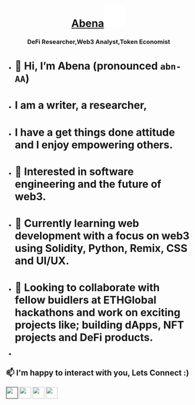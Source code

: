 <h1 align="center">
   <a href="https://abena.link/">Abena<a><img src="https://github.com/Kathryn-Jie/Kathryn-Jie/blob/main/wave.gif" width="60px"/>
</h1>
<h3 align="center">DeFi Researcher,Web3 Analyst,Token Economist</h3>



- # 👋 Hi, I’m Abena (pronounced `abn-AA`) 
- # I am a writer, a researcher, 
- # I have a get things done attitude and I enjoy empowering others.
- # 👀 Interested in software engineering and the future of web3.
- # 🌱 Currently learning web development with a focus on web3 using Solidity, Python, Remix, CSS and UI/UX.
- # 💞️ Looking to collaborate with fellow buidlers at ETHGlobal hackathons and work on exciting projects like; building dApps, NFT projects and DeFi products.

-
<!-- - # 📫 How to reach me ? I'm happy to interact with you on Twitter: @abena.eth; on Discord: abena.eth#6681 or Telegram: abena_eth
 -->

## 📫  I'm happy to interact with you, Lets Connect :)

<p align="left"> <a href="" target="_blank" rel="noreferrer"><img src="https://raw.githubusercontent.com/danielcranney/readme-generator/main/public/icons/socials/discord.svg" width="32" height="32" /></a>  <a href="https://www.linkedin.com/in/https://www.linkedin.com/in/abena-eth/" target="_blank" rel="noreferrer"><img src="https://raw.githubusercontent.com/danielcranney/readme-generator/main/public/icons/socials/linkedin.svg" width="32" height="32" /></a>
<a href="https://www.github.com/abena-eth" target="_blank" rel="noreferrer"><img src="https://raw.githubusercontent.com/danielcranney/readme-generator/main/public/icons/socials/github-dark.svg" width="32" height="32" /></a>
 <a href="https://www.twitter.com/abena_eth" target="_blank" rel="noreferrer"><img src="https://raw.githubusercontent.com/danielcranney/readme-generator/main/public/icons/socials/twitter.svg" width="32" height="32" /></a></p>